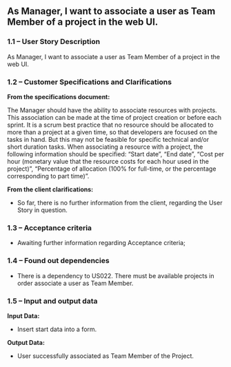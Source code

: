 ## **As Manager, I want to associate a user as Team Member of a project in the web UI.**

### **1.1 – User Story Description**

As Manager, I want to associate a user as Team Member of a project in the web UI.

### **1.2 – Customer Specifications and Clarifications**

**From the specifications document:**

The Manager should have the ability to associate resources with projects. This association can be made at the time of project creation or before each sprint. It is a scrum best practice that no resource should be allocated to more than a project at a given time, so that developers are focused on the tasks in hand. But this may not be feasible for specific technical and/or short duration tasks.
When associating a resource with a project, the following information should be specified: “Start date”, “End date”, “Cost per hour (monetary value that the resource costs for each hour used in the project)”, “Percentage of allocation (100% for full-time, or the percentage corresponding to part time)”.


**From the client clarifications:**

- So far, there is no further information from the client, regarding the User Story in question.

### **1.3 – Acceptance criteria**

- Awaiting further information regarding Acceptance criteria;

### **1.4 – Found out dependencies**

* There is a dependency to US022. There must be available projects in order associate a user as Team Member.


### **1.5 – Input and output data**

**Input Data:**

- Insert start data into a form.

**Output Data:**

- User successfully associated as Team Member of the Project.